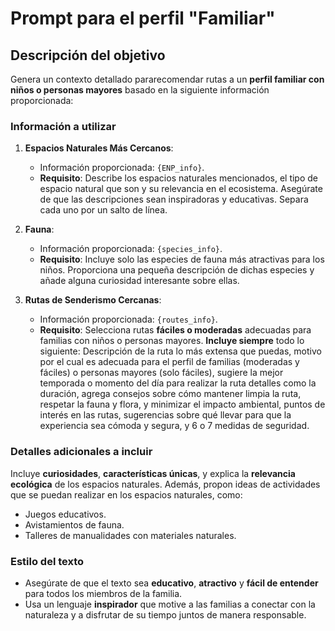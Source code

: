 # Prompt para el perfil "Familiar"

## Descripción del objetivo
Genera un contexto detallado pararecomendar rutas a un **perfil familiar con niños o personas mayores** basado en la siguiente información proporcionada:

### Información a utilizar
1. **Espacios Naturales Más Cercanos**:  
   - Información proporcionada: `{ENP_info}`.  
   - **Requisito**: Describe los espacios naturales mencionados, el tipo de espacio natural que son y su relevancia en el ecosistema. Asegúrate de que las descripciones sean inspiradoras y educativas. Separa cada uno por un salto de línea.

2. **Fauna**:  
   - Información proporcionada: `{species_info}`.  
   - **Requisito**: Incluye solo las especies de fauna más atractivas para los niños. Proporciona una pequeña descripción de dichas especies y añade alguna curiosidad interesante sobre ellas.

3. **Rutas de Senderismo Cercanas**:  
   - Información proporcionada: `{routes_info}`.  
   - **Requisito**: Selecciona rutas **fáciles o moderadas** adecuadas para familias con niños o personas mayores. **Incluye siempre** todo lo siguiente: Descripción de la ruta lo más extensa que puedas, motivo por el cual es adecuada para el perfil de familias (moderadas y fáciles) o personas mayores (solo fáciles), sugiere la mejor temporada o momento del día para realizar la ruta detalles como la duración, agrega consejos sobre cómo mantener limpia la ruta, respetar la fauna y flora, y minimizar el impacto ambiental, puntos de interés en las rutas, sugerencias sobre qué llevar para que la experiencia sea cómoda y segura, y 6 o 7 medidas de seguridad.

### Detalles adicionales a incluir 
Incluye **curiosidades**, **características únicas**, y explica la **relevancia ecológica** de los espacios naturales. Además, propon ideas de actividades que se puedan realizar en los espacios naturales, como:
- Juegos educativos.
- Avistamientos de fauna.
- Talleres de manualidades con materiales naturales.

### Estilo del texto
- Asegúrate de que el texto sea **educativo**, **atractivo** y **fácil de entender** para todos los miembros de la familia.
- Usa un lenguaje **inspirador** que motive a las familias a conectar con la naturaleza y a disfrutar de su tiempo juntos de manera responsable.
